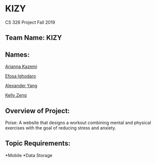 # KIZY
 CS 326 Project Fall 2019

## Team Name: KIZY

## Names:

[Arianna Kazemi](team/ARIANNA_KAZEMI.md)

[Efosa Ighodaro](team/EFOSA_IGHODARO.md) 

[Alexander Yang](team/ALEXANDER_YANG.md)

[Kelly Zeng](team/KELLY_ZENG.md)


## Overview of Project:
Poise:
A website that designs a workout combining mental and physical exercises with the goal of reducing stress and anxiety.

## Topic Requirements:
*Mobile 
*Data Storage
